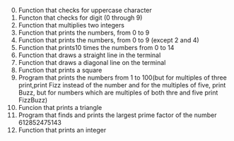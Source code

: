 0. Function that checks for uppercase character
1. Functon that checks for digit (0 through 9)
2. Function that multiplies two integers
3. Function that prints the numbers, from 0 to 9
4. Function that prints the numbers, from 0 to 9 (except 2 and 4)
5. Function that prints10 times the numbers from 0 to 14
6. Function that draws a straight line in the terminal
7. Function that draws a diagonal line on the terminal
8. Function that prints a square
9. Program that prints the numbers from 1 to 100(but for multiples of three print,print Fizz instead of the number and for the multiples of five, print Buzz, but for numbers which are multiples of both thre and five print FizzBuzz)
10. Funcion that prints a triangle
100. Program that finds and prints the largest prime factor of the number 612852475143
101. Function that prints an integer
